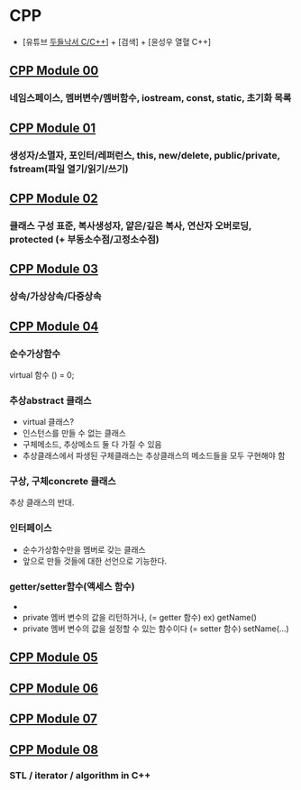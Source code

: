 # CPP
- [유튜브 [두들낙서 C/C++](https://www.youtube.com/watch?v=nYh7pEX9lAE&list=PLlJhQXcLQBJqywc5dweQ75GBRubzPxhAk&index=54)] + [검색] + [윤성우 열혈 C++]

## [CPP Module 00](cpp00.md)
### 네임스페이스, 멤버변수/멤버함수, iostream, const, static, 초기화 목록

## [CPP Module 01](cpp01.md)
### 생성자/소멸자, 포인터/레퍼런스, this, new/delete, public/private, fstream(파일 열기/읽기/쓰기)

## [CPP Module 02](cpp02.md)
### 클래스 구성 표준, 복사생성자, 얕은/깊은 복사, 연산자 오버로딩, protected (+ 부동소수점/고정소수점)

## [CPP Module 03](cpp03.md)
### 상속/가상상속/다중상속

## [CPP Module 04](cpp04.md)

### 순수가상함수
virtual 함수 () = 0;

### 추상abstract 클래스
- virtual 클래스?
- 인스턴스를 만들 수 없는 클래스
- 구체메소드, 추상메소드 둘 다 가질 수 있음
- 추상클래스에서 파생된 구체클래스는 추상클래스의 메소드들을 모두 구현해야 함

### 구상, 구체concrete 클래스
추상 클래스의 반대.

### 인터페이스
- 순수가상함수만을 멤버로 갖는 클래스
- 앞으로 만들 것들에 대한 선언으로 기능한다.

### getter/setter함수(액세스 함수)

-
- private 멤버 변수의 값을 리턴하거나, (= getter 함수) ex) getName()
- private 멤버 변수의 값을 설정할 수 있는 함수이다 (= setter 함수) setName(…)

## [CPP Module 05](cpp05.md)
## [CPP Module 06](cpp06.md)
## [CPP Module 07](cpp07.md)

## [CPP Module 08](cpp08.md)
### STL / iterator / algorithm in C++
